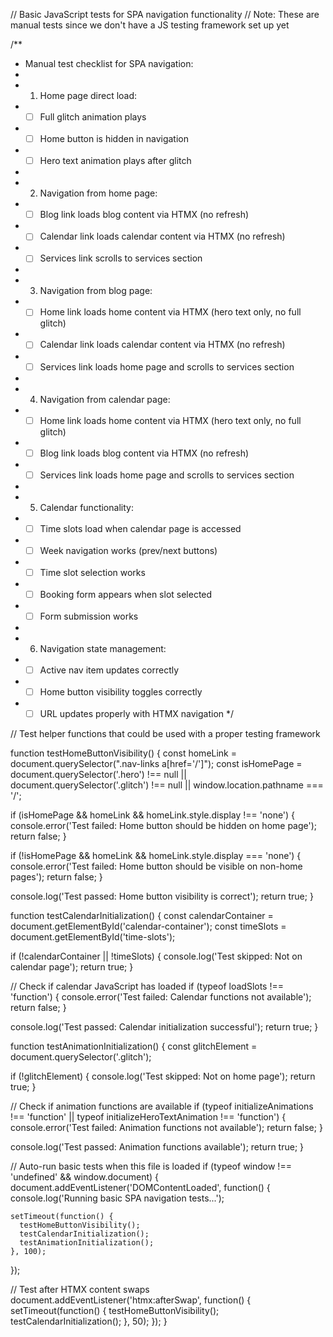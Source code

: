 // Basic JavaScript tests for SPA navigation functionality
// Note: These are manual tests since we don't have a JS testing framework set up yet

/**
 * Manual test checklist for SPA navigation:
 * 
 * 1. Home page direct load:
 *    - [ ] Full glitch animation plays
 *    - [ ] Home button is hidden in navigation
 *    - [ ] Hero text animation plays after glitch
 * 
 * 2. Navigation from home page:
 *    - [ ] Blog link loads blog content via HTMX (no refresh)
 *    - [ ] Calendar link loads calendar content via HTMX (no refresh)
 *    - [ ] Services link scrolls to services section
 * 
 * 3. Navigation from blog page:
 *    - [ ] Home link loads home content via HTMX (hero text only, no full glitch)
 *    - [ ] Calendar link loads calendar content via HTMX (no refresh)
 *    - [ ] Services link loads home page and scrolls to services section
 * 
 * 4. Navigation from calendar page:
 *    - [ ] Home link loads home content via HTMX (hero text only, no full glitch)
 *    - [ ] Blog link loads blog content via HTMX (no refresh)
 *    - [ ] Services link loads home page and scrolls to services section
 * 
 * 5. Calendar functionality:
 *    - [ ] Time slots load when calendar page is accessed
 *    - [ ] Week navigation works (prev/next buttons)
 *    - [ ] Time slot selection works
 *    - [ ] Booking form appears when slot selected
 *    - [ ] Form submission works
 * 
 * 6. Navigation state management:
 *    - [ ] Active nav item updates correctly
 *    - [ ] Home button visibility toggles correctly
 *    - [ ] URL updates properly with HTMX navigation
 */

// Test helper functions that could be used with a proper testing framework

function testHomeButtonVisibility() {
  const homeLink = document.querySelector(".nav-links a[href='/']");
  const isHomePage = document.querySelector('.hero') !== null || 
                     document.querySelector('.glitch') !== null ||
                     window.location.pathname === '/';
  
  if (isHomePage && homeLink && homeLink.style.display !== 'none') {
    console.error('Test failed: Home button should be hidden on home page');
    return false;
  }
  
  if (!isHomePage && homeLink && homeLink.style.display === 'none') {
    console.error('Test failed: Home button should be visible on non-home pages');
    return false;
  }
  
  console.log('Test passed: Home button visibility is correct');
  return true;
}

function testCalendarInitialization() {
  const calendarContainer = document.getElementById('calendar-container');
  const timeSlots = document.getElementById('time-slots');
  
  if (!calendarContainer || !timeSlots) {
    console.log('Test skipped: Not on calendar page');
    return true;
  }
  
  // Check if calendar JavaScript has loaded
  if (typeof loadSlots !== 'function') {
    console.error('Test failed: Calendar functions not available');
    return false;
  }
  
  console.log('Test passed: Calendar initialization successful');
  return true;
}

function testAnimationInitialization() {
  const glitchElement = document.querySelector('.glitch');
  
  if (!glitchElement) {
    console.log('Test skipped: Not on home page');
    return true;
  }
  
  // Check if animation functions are available
  if (typeof initializeAnimations !== 'function' || 
      typeof initializeHeroTextAnimation !== 'function') {
    console.error('Test failed: Animation functions not available');
    return false;
  }
  
  console.log('Test passed: Animation functions available');
  return true;
}

// Auto-run basic tests when this file is loaded
if (typeof window !== 'undefined' && window.document) {
  document.addEventListener('DOMContentLoaded', function() {
    console.log('Running basic SPA navigation tests...');
    
    setTimeout(function() {
      testHomeButtonVisibility();
      testCalendarInitialization();
      testAnimationInitialization();
    }, 100);
  });
  
  // Test after HTMX content swaps
  document.addEventListener('htmx:afterSwap', function() {
    setTimeout(function() {
      testHomeButtonVisibility();
      testCalendarInitialization();
    }, 50);
  });
}